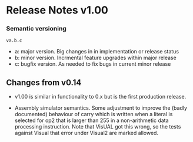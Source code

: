 # Release Notes v1.00

### Semantic versioning

```
va.b.c
```

* a: major version. Big changes in in implementation or release status
* b: minor version. Incrmental feature upgrades within major release
* c: bugfix version. As needed to fix bugs in current minor release

## Changes from v0.14

* v1.00 is similar in functionality to 0.x but is the first production release.

* Assembly simulator semantics. Some adjustment to improve the (badly documented) behaviour of carry which is written when a literal 
is selected for op2 that is larger than 255 in a non-arithmetic data processing instruction. Note that VisUAL got
this wrong, so the tests against Visual that error under Visual2 are marked allowed.

